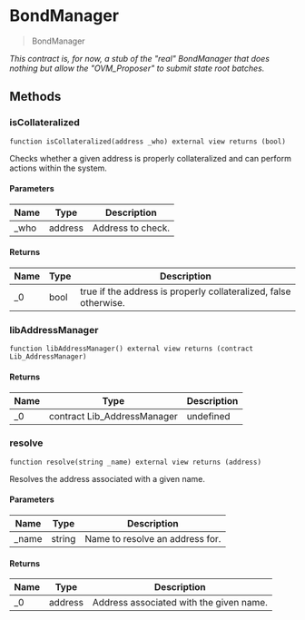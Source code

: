 # BondManager



> BondManager



*This contract is, for now, a stub of the &quot;real&quot; BondManager that does nothing but allow the &quot;OVM_Proposer&quot; to submit state root batches.*

## Methods

### isCollateralized

```solidity
function isCollateralized(address _who) external view returns (bool)
```

Checks whether a given address is properly collateralized and can perform actions within the system.



#### Parameters

| Name | Type | Description |
|---|---|---|
| _who | address | Address to check.

#### Returns

| Name | Type | Description |
|---|---|---|
| _0 | bool | true if the address is properly collateralized, false otherwise.

### libAddressManager

```solidity
function libAddressManager() external view returns (contract Lib_AddressManager)
```






#### Returns

| Name | Type | Description |
|---|---|---|
| _0 | contract Lib_AddressManager | undefined

### resolve

```solidity
function resolve(string _name) external view returns (address)
```

Resolves the address associated with a given name.



#### Parameters

| Name | Type | Description |
|---|---|---|
| _name | string | Name to resolve an address for.

#### Returns

| Name | Type | Description |
|---|---|---|
| _0 | address | Address associated with the given name.




